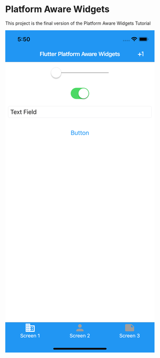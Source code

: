 
# Platform Aware Widgets

This project is the final version of the Platform Aware Widgets Tutorial

![Screenshot](screenshot.png)
